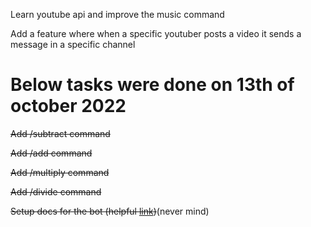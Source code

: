 Learn youtube api and improve the music command

Add a feature where when a specific youtuber posts a video it sends a message in a specific channel
# Below tasks were done on 13th of october 2022
~~Add /subtract command~~

~~Add /add command~~

~~Add /multiply command~~

~~Add /divide command~~

~~Setup docs for the bot (helpful [link](https://squidfunk.github.io/mkdocs-material/getting-started/))~~(never mind)
